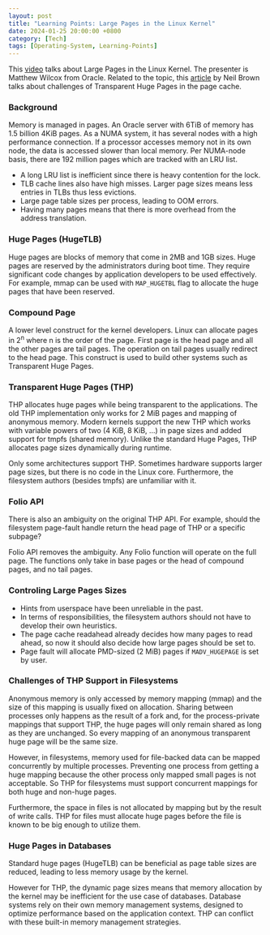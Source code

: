 ```yaml
---
layout: post
title: "Learning Points: Large Pages in the Linux Kernel"
date: 2024-01-25 20:00:00 +0800
category: [Tech]
tags: [Operating-System, Learning-Points]
---
```


This [video](https://youtu.be/hoSpvGxXgNg?si=7KhmP_flQ4LLoYm0) talks about Large Pages in the Linux Kernel. The presenter is Matthew Wilcox from Oracle. Related to the topic, this [article](https://lwn.net/Articles/686690/) by Neil Brown talks about challenges of Transparent Huge Pages in the page cache.

### Background

Memory is managed in pages. An Oracle server with 6TiB of memory has 1.5 billion 4KiB pages. As a NUMA system, it has several nodes with a high performance connection. If a processor accesses memory not in its own node, the data is accessed slower than local memory. Per NUMA-node basis, there are 192 million pages which are tracked with an LRU list.

- A long LRU list is inefficient since there is heavy contention for the lock.
- TLB cache lines also have high misses. Larger page sizes means less entries in TLBs thus less evictions.
- Large page table sizes per process, leading to OOM errors.
- Having many pages means that there is more overhead from the address translation.

### Huge Pages (HugeTLB)

Huge pages are blocks of memory that come in 2MB and 1GB sizes. Huge pages are reserved by the administrators during boot time. They require significant code changes by application developers to be used effectively. For example, mmap can be used with `MAP_HUGETBL` flag to allocate the huge pages that have been reserved.

### Compound Page

A lower level construct for the kernel developers. Linux can allocate pages in 2<sup>n</sup> where n is the order of the page. First page is the head page and all the other pages are tail pages. The operation on tail pages usually redirect to the head page. This construct is used to build other systems such as Transparent Huge Pages.

### Transparent Huge Pages (THP)

THP allocates huge pages while being transparent to the applications. The old THP implementation only works for 2 MiB pages and mapping of anonymous memory. Modern kernels support the new THP which works with variable powers of two (4 KiB, 8 KiB, ...) in page sizes and added support for tmpfs (shared memory). Unlike the standard Huge Pages, THP allocates page sizes dynamically during runtime.

Only some architectures support THP. Sometimes hardware supports larger page sizes, but there is no code in the Linux core. Furthermore, the filesystem authors (besides tmpfs) are unfamiliar with it.

### Folio API

There is also an ambiguity on the original THP API. For example, should the filesystem page-fault handle return the head page of THP or a specific subpage?

Folio API removes the ambiguity. Any Folio function will operate on the full page. The functions only take in base pages or the head of compound pages, and no tail pages.

### Controling Large Pages Sizes

- Hints from userspace have been unreliable in the past.
- In terms of responsibilities, the filesystem authors should not have to develop their own heuristics.
- The page cache readahead already decides how many pages to read ahead, so now it should also decide how large pages should be set to.
- Page fault will allocate PMD-sized (2 MiB) pages if `MADV_HUGEPAGE` is set by user.

### Challenges of THP Support in Filesystems

Anonymous memory is only accessed by memory mapping (mmap) and the size of this mapping is usually fixed on allocation. Sharing between processes only happens as the result of a fork and, for the process-private mappings that support THP, the huge pages will only remain shared as long as they are unchanged. So every mapping of an anonymous transparent huge page will be the same size.

However, in filesystems, memory used for file-backed data can be mapped concurrently by multiple processes. Preventing one process from getting a huge mapping because the other process only mapped small pages is not acceptable. So THP for filesystems must support concurrent mappings for both huge and non-huge pages.

Furthermore, the space in files is not allocated by mapping but by the result of write calls. THP for files must allocate huge pages before the file is known to be big enough to utilize them.

### Huge Pages in Databases

Standard huge pages (HugeTLB) can be beneficial as page table sizes are reduced, leading to less memory usage by the kernel.

However for THP, the dynamic page sizes means that memory allocation by the kernel may be inefficient for the use case of databases. Database systems rely on their own memory management systems, designed to optimize performance based on the application context. THP can conflict with these built-in memory management strategies.
